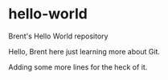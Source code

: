 # hello-world
Brent's Hello World repository

Hello, Brent here just learning more about Git.

Adding some more lines for the heck of it.
